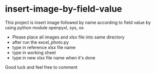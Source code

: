 # insert-image-by-field-value
This project is insert image followed by name according to field value by using python module openpyxl, sys, os

- Please place all images and xlsx file into same directory
- after run the excel_photo.py
- type in reference xlsx file name
- type in working sheet
- type in new xlsx file name when it's done

Good luck and feel free to comment
